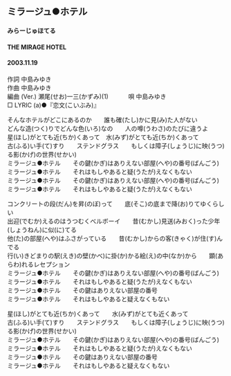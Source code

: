 ## ミラージュ●ホテル
#### みらーじゅほてる
#### THE MIRAGE HOTEL
#### 2003.11.19


作詞     中島みゆき　　　　　   
作曲      中島みゆき  　　　   
編曲 (Ver.) 瀬尾(せお)一三(かずみ)(1)　　　
唄     中島みゆき     
□ LYRIC (a)●『恋文(こいぶみ)』  
   
そんなホテルがどこにあるのか　　誰も確(たし)かに見(み)た人がない   
どんな造(つく)りでどんな色(いろ)なの　　人の噂(うわさ)のたびに違うよ   
星(ほし)がとても近(ちか)くあって　水(みず)がとても近(ちか)くあって   
古(ふる)い手(て)すり　　ステンドグラス　　もしくは障子(しょうじ)に映(うつ)る影(かげ)の世界(せかい)   
ミラージュ●ホテル　　その鍵(かぎ)はありえない部屋(へや)の番号(ばんごう)   
ミラージュ●ホテル　　それはもしやあると疑(うたが)えなくもない   
ミラージュ●ホテル　　その鍵(かぎ)はありえない部屋(へや)の番号(ばんごう)   
ミラージュ●ホテル　　それはもしやあると疑(うたが)えなくもない   
   
コンクリートの段(だん)を昇(のぼ)って　　底(そこ)の底まで降(お)りてゆくらしい   
出迎(でむか)えるのはうつむくべルボーイ　　昔(むかし)見送(みおく)った少年(しょうねん)に似(に)てる   
他(た)の部屋(へや)はふさがっている　　昔(むかし)からの客(きゃく)が住(す)んでる   
行(い)きどまりの駅(えき)の壁(かべ)に掛(か)かる絵(え)の中(なか)から　　顕(あらわ)れるレセプション   
ミラージュ●ホテル　　その鍵(かぎ)はありえない部屋(へや)の番号(ばんごう)   
ミラージュ●ホテル　　それはもしやあると疑(うたが)えなくもない   
ミラージュ●ホテル　　その鍵はありえない部屋の番号   
ミラージュ●ホテル　　それはもしやあると疑えなくもない   
   
星(ほし)がとても近(ちか)くあって　　水(みず)がとても近くあって   
古(ふる)い手(て)すり　　ステンドグラス　　もしくは障子(しょうじ)に映(うつ)る影(かげ)の世界(せかい)   
ミラージュ●ホテル　　その鍵(かぎ)はありえない部屋(へや)の番号(ばんごう)   
ミラージュ●ホテル　　それはもしやあると疑(うたが)えなくもない   
ミラージュ●ホテル　　その鍵はありえない部屋の番号   
ミラージュ●ホテル　　それはもしやあると疑えなくもない   